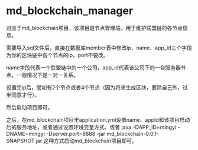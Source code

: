 # md_blockchain_manager
对应于md_blockchain项目，该项目是节点管理端，用于维护联盟链的各节点信息。

需要导入sql文件后，直接在数据库member表中修改ip、name、app_id三个字段为你的区块链中各个节点的ip，port不要改。

name字段代表一个联盟链中的一个公司，app_id代表该公司下的一台服务器节点。一般情况下是一对一关系。

设置完ip后，譬如有2个节点或者4个节点（因为将来生成区块，要除自己外，过半同意才行），

然后启动项目即可。

之后，在md_blockchain项目里application.yml设置name、appId和该项目启动后的服务地址，或者通过设置环境变量方式、或者
java -DAPP_ID=mingyi -DNAME=mingyi -Dserver.port=8888 -jar md_blockchain-0.0.1-SNAPSHOT.jar
这种方式启动md_blockchain项目即可。
